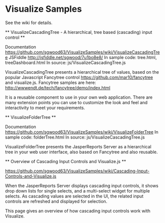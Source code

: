 # Visualize Samples

See the wiki for details.

** VisualizeCascadingTree - A hierarchical, tree based (cascading) input control **

Documentation https://github.com/sgwood63/VisualizeSamples/wiki/VisualizeCascadingTree
JSFiddle http://jsfiddle.net/sgwood/7u1bo8e8/
In sample code: tree.html, treeDashboard.html
In source: js/VisualizeCascadingTree.js

VisualizeCascadingTree presents a hierarchical tree of values, based on the popular Javascript Fancytree control https://github.com/mar10/fancytree and visualize.js. Fancytree samples are here: http://wwwendt.de/tech/fancytree/demo/index.html

It is a reusable component to use in your own web application. There are many extension points you can use to customize the look and feel and interactivity to meet your requirements.

** VisualizeFolderTree **

Documentation https://github.com/sgwood63/VisualizeSamples/wiki/VisualizeFolderTree
In sample code: folderTree.html
In source: js/VisualizeCascadingTree.js

VisualizeFolderTree presents the JasperReports Server as a hierarchical tree in your web user interface, also based on Fancytree and also reusable.

** Overview of Cascading Input Controls and Visualize.js **

https://github.com/sgwood63/VisualizeSamples/wiki/Cascading-Input-Controls-and-Visualize.js 

When the JasperReports Server displays cascading input controls, it shows drop down lists for single selects, and a multi-select widget for multiple selects. As cascading values are selected in the UI, the related input controls are refreshed and displayed for selection.

This page gives an overview of how cascading input controls work with Visualize.


